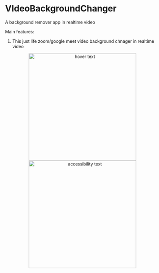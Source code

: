 # VIdeoBackgroundChanger
A background remover app in realtime video


Main features:
1. This just life zoom/google meet video background chnager in realtime video



<p align="center">
  <img src="https://drive.google.com/file/d/1AJ66uYzAhhfX46lAyP19tgKes9PTDYWw/view?usp=sharing" width="350" title="hover text">
  <img src="https://drive.google.com/file/d/1AJ66uYzAhhfX46lAyP19tgKes9PTDYWw/view?usp=sharing" width="350" alt="accessibility text">
</p>
